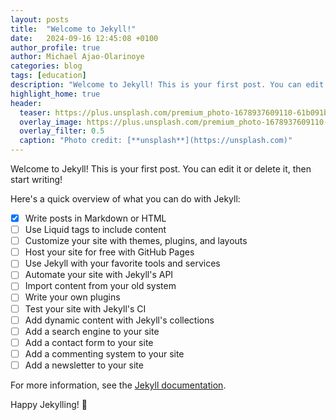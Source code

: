 ```yaml
---
layout: posts
title:  "Welcome to Jekyll!"
date:   2024-09-16 12:45:08 +0100
author_profile: true
author: Michael Ajao-Olarinoye
categories: blog
tags: [education]
description: "Welcome to Jekyll! This is your first post. You can edit it or delete it, then start writing!"
highlight_home: true
header:
  teaser: https://plus.unsplash.com/premium_photo-1678937609110-61b091b7e1ee?q=80&w=1974&auto=format&fit=crop&ixlib=rb-4.0.3&ixid=M3wxMjA3fDB8MHxwaG90by1wYWdlfHx8fGVufDB8fHx8fA%3D%3D
  overlay_image: https://plus.unsplash.com/premium_photo-1678937609110-61b091b7e1ee?q=80&w=1974&auto=format&fit=crop&ixlib=rb-4.0.3&ixid=M3wxMjA3fDB8MHxwaG90by1wYWdlfHx8fGVufDB8fHx8fA%3D%3D
  overlay_filter: 0.5
  caption: "Photo credit: [**unsplash**](https://unsplash.com)"
---
```


Welcome to Jekyll! This is your first post. You can edit it or delete it, then start writing!

Here's a quick overview of what you can do with Jekyll:

- [x] Write posts in Markdown or HTML
- [ ] Use Liquid tags to include content
- [ ] Customize your site with themes, plugins, and layouts
- [ ] Host your site for free with GitHub Pages
- [ ] Use Jekyll with your favorite tools and services
- [ ] Automate your site with Jekyll's API
- [ ] Import content from your old system
- [ ] Write your own plugins
- [ ] Test your site with Jekyll's CI
- [ ] Add dynamic content with Jekyll's collections
- [ ] Add a search engine to your site
- [ ] Add a contact form to your site
- [ ] Add a commenting system to your site
- [ ] Add a newsletter to your site

For more information, see the [Jekyll documentation](https://jekyllrb.com/docs/).

Happy Jekylling! 🎉

